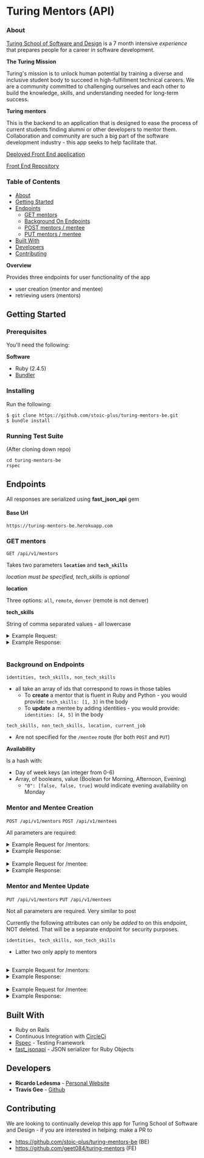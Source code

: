# Turing Mentors (API)

### About

[Turing School of Software and Design](https://turing.io/) is a 7 month intensive _experience_ that prepares people for a career in software development.

__The Turing Mission__

Turing's mission is to unlock human potential by training a diverse and inclusive student body to succeed in high-fulfillment technical careers. We are a community committed to challenging ourselves and each other to build the knowledge, skills, and understanding needed for long-term success.

__Turing mentors__

This is the backend to an application that is designed to ease the process of current students finding alumni or other developers to mentor them. Collaboration and community are such a big part of the software development industry - this app seeks to help facilitate that.

[Deployed Front End application](https://turing-mentors.herokuapp.com/)

[Front End Repository](https://github.com/geet084/turing-mentors)

### Table of Contents

- [About](#about)
- [Getting Started](#getting-started)
- [Endpoints](#endpoints)
  * [GET mentors](#get-mentors)
  * [Background On Endpoints](#background-on-endpoints)
  * [POST mentors / mentee](#mentor-and-mentee-creation)
  * [PUT mentors / mentee](#mentor-and-mentee-update)  
- [Built With](#built-with)
- [Developers](#developers)
- [Contributing](#contributing)

__Overview__

Provides three endpoints for user functionality of the app
* user creation (mentor and mentee)
* retrieving users (mentors)


## Getting Started

### Prerequisites

You'll need the following:

__Software__
* Ruby (2.4.5)
* [Bundler](https://bundler.io/)

### Installing

Run the following:
```
$ git clone https://github.com/stoic-plus/turing-mentors-be.git
$ bundle install
```

### Running Test Suite

(After cloning down repo)

```
cd turing-mentors-be
rspec
```

## Endpoints

All responses are serialized using __fast_json_api__ gem

#### Base Url

`https://turing-mentors-be.herokuapp.com`


### GET mentors

`GET /api/v1/mentors`

Takes two parameters __`location`__ and __`tech_skills`__

_location must be specified, tech_skills is optional_


__location__

Three options: `all`, `remote`, `denver` (remote is not denver)

__tech_skills__

String of comma separated values - all lowercase

<details><summary>Example Request:</summary>

```
GET /api/v1/mentors?location=all&tech_skills=ruby,python
```

</details>

<details><summary>Example Response:</summary>

```
"data": [
  {
            "id": "5",
            "type": "mentor",
            "attributes": {
                "first_name": "Grace",
                "last_name": "Hopper",
                "cohort": 8210,
                "program": "BE",
                "current_job": "computer scientist",
                "background": "One of the first programmers of the Harvard Mark I computer, she was a pioneer of computer programming who invented one of the first linkers",
                "mentor": true,
                "location": "New York, NY",
                "tech_skills": [
                    "ruby",
                    "javascript",
                    "python",
                    "java",
                    "elixir",
                    "c",
                    "php",
                    "swift",
                    "sql"
                ],
                "non_tech_skills": [
                    "stress management",
                    "public speaking",
                    "resumes",
                    "technical interviews",
                    "parenting",
                    "wellness"
                ],
                "availability": {
                    "0": [
                        false,
                        true,
                        false
                    ],
                    "1": [
                        false,
                        false,
                        false
                    ],
                    "2": [
                        false,
                        false,
                        false
                    ],
                    "3": [
                        false,
                        true,
                        false
                    ],
                    "4": [
                        false,
                        false,
                        false
                    ],
                    "5": [
                        false,
                        false,
                        false
                    ],
                    "6": [
                        false,
                        false,
                        false
                    ]
                },
                "identities": [
                    "scientist"
                ],
                "contact_details": {
                  "slack": "@hopper",
                  "email": "g_hopper@gmail.com",
                  "phone": "555-555-5555"
                }
            }
    }
]
```

</details>

<br>

### Background on Endpoints

`identities, tech_skills, non_tech_skills`

* all take an array of ids that correspond to rows in those tables
  * To __create__ a mentor that is fluent in Ruby and Python - you would provide:
    `tech_skills: [1, 3]` in the body
  * To __update__ a mentee by adding identities - you would provide:
    `identities: [4, 5]` in the body

`tech_skills, non_tech_skills, location, current_job`
* Are not specified for the `/mentee` route (for both `POST` and `PUT`)

__Availability__

Is a hash with:
  * Day of week keys (an integer from 0-6)
  * Array, of booleans, value (Boolean for Morning, Afternoon, Evening)
    * `"0": [false, false, true]` would indicate evening availability on Monday

### Mentor and Mentee Creation

`POST /api/v1/mentors` `POST /api/v1/mentees`

All parameters are required:


<details><summary>Example Request for /mentors:</summary>

```
POST /api/v1/mentors
Content-Type: application/json
Accept: application/json

{
    "first_name": "Grace",
    "last_name": "Hoper",
    "identities": [0],
    "cohort": 8210,
    "program": "BE",
    "current_job": "computer scientist",
    "location": "New York, NY",
    "slack": "@hopper",
    "email": "g_hopper@gmail.com",
    "phone": "555-555-5555",
    "background": "Grace Brewster Murray Hopper was an American computer scientist and United States Navy rear admiral. One of the first programmers of the Harvard Mark I computer, she was a pioneer of computer programming who invented one of the first linkers",
    "availability": {
        "0": [
            false,
            true,
            false
        ],
        "1": [
            false,
            false,
            false
        ],
        "2": [
            false,
            true,
            false
        ],
        "3": [
            false,
            false,
            false
        ],
        "4": [
            false,
            false,
            false
        ],
        "5": [
            false,
            false,
            false
        ],
        "6": [
            false,
            false,
            false
        ]
    },
    "tech_skills": [
        "4", "1", "3"
    ],
    "non_tech_skills": [
        "6", "5", "4"
    ]
}
```

</details>


<details><summary>Example Response:</summary>

```
{
            "id": "5",
            "type": "mentor",
            "attributes": {
                "first_name": "Grace",
                "last_name": "Hoper",
                "cohort": 8210,
                "program": "BE",
                "current_job": "computer scientist",
                "background": "One of the first programmers of the Harvard Mark I computer, she was a pioneer of computer programming who invented one of the first linkers",
                "mentor": true,
                "location": "New York, NY",
                "tech_skills": [
                    "ruby",
                    "javascript",
                    "python",
                    "java",
                    "elixir",
                    "c",
                    "php",
                    "swift",
                    "sql"
                ],
                "non_tech_skills": [
                    "stress management",
                    "public speaking",
                    "resumes",
                    "technical interviews",
                    "parenting",
                    "wellness"
                ],
                "availability": {
                    "0": [
                        false,
                        true,
                        false
                    ],
                    "1": [
                        false,
                        false,
                        false
                    ],
                    "2": [
                        false,
                        false,
                        false
                    ],
                    "3": [
                        false,
                        true,
                        false
                    ],
                    "4": [
                        false,
                        false,
                        false
                    ],
                    "5": [
                        false,
                        false,
                        false
                    ],
                    "6": [
                        false,
                        false,
                        false
                    ]
                },
                "identities": [
                    "scientist"
                ],
                "contact_details": {
                  "slack": "@hopper",
                  "email": "g_hopper@gmail.com",
                  "phone": "555-555-5555"
                }
            }
        }
```

</details>

<br>


<details><summary>Example Request for /mentee:</summary>

```
POST /api/v1/mentees
Content-Type: application/json
Accept: application/json

{
  "background": "A person",
  "cohort": 1810,
  "program": "BE",
  "email": "leranger@gmail.com",
  "first_name": "jordan",
  "identities": [8],
  "last_name": "leranger",
  "phone": "555-555-5555",
  "slack": "@slack",
  "availability": {
    0 => [true, false, true],
    1 => true,
    2 => [true, false, false],
    3 => [true, false, true],
    4 => [false, false, true],
    5 => [true, false, true],
    6 => [true, false, false]
  }
}
```

</details>

<details><summary>Example Response:</summary>

```
"data": {
            "id": "5",
            "type": "mentee",
            "attributes": {
                "first_name": "jordan",
                "last_name": "leranger",
                "cohort": 8210,
                "program": "BE",
                "current_job": "student",
                "background": "A person",
                "mentor": false,
                "location": "Denver, CO",
                "availability": {
                    "0": [
                        false,
                        true,
                        false
                    ],
                    "1": [
                        false,
                        false,
                        false
                    ],
                    "2": [
                        false,
                        false,
                        false
                    ],
                    "3": [
                        false,
                        true,
                        false
                    ],
                    "4": [
                        false,
                        false,
                        false
                    ],
                    "5": [
                        false,
                        false,
                        false
                    ],
                    "6": [
                        false,
                        false,
                        false
                    ]
                },
                "identities": [
                    "ski bum"
                ],
                "contact_details": {
                  "slack": "@slack",
                  "email": "leranger@gmail.com",
                  "phone": "555-555-5555"
                }
            }
        }
```

</details>

### Mentor and Mentee Update

`PUT /api/v1/mentors` `PUT /api/v1/mentees`

Not all parameters are required. Very similar to post


Currently the following attributes can only be _added_ to on this endpoint, NOT deleted. That will be a separate endpoint for security purposes.

`identities, tech_skills, non_tech_skills`
 * Latter two only apply to mentors


<br>


<details><summary>Example Request for /mentors:</summary>

```
PUT /api/v1/mentors
Content-Type: application/json
Accept: application/json

{
    "first_name": "Grace",
    "last_name": "Hoper",
    "identities": [0],
    "cohort": 8210,
    "program": "BE",
    "current_job": "computer scientist",
    "location": "New York, NY",
    "slack": "@hopper",
    "email": "g_hopper@gmail.com",
    "phone": "555-555-5555",
    "background": "Grace Brewster Murray Hopper was an American computer scientist and United States Navy rear admiral. One of the first programmers of the Harvard Mark I computer, she was a pioneer of computer programming who invented one of the first linkers",
    "availability": {
        "0": [
            false,
            true,
            false
        ],
        "1": [
            false,
            false,
            false
        ],
        "2": [
            false,
            true,
            false
        ],
        "3": [
            false,
            false,
            false
        ],
        "4": [
            false,
            false,
            false
        ],
        "5": [
            false,
            false,
            false
        ],
        "6": [
            false,
            false,
            false
        ]
    },
    "tech_skills": [
        "4", "1", "3"
    ],
    "non_tech_skills": [
        "6", "5", "4"
    ]
}
```

</details>


<details><summary>Example Response:</summary>

```
{
            "id": "5",
            "type": "mentor",
            "attributes": {
                "first_name": "Grace",
                "last_name": "Hoper",
                "cohort": 8210,
                "program": "BE",
                "current_job": "computer scientist",
                "background": "One of the first programmers of the Harvard Mark I computer, she was a pioneer of computer programming who invented one of the first linkers",
                "mentor": true,
                "location": "New York, NY",
                "tech_skills": [
                    "ruby",
                    "javascript",
                    "python",
                    "java",
                    "elixir",
                    "c",
                    "php",
                    "swift",
                    "sql"
                ],
                "non_tech_skills": [
                    "stress management",
                    "public speaking",
                    "resumes",
                    "technical interviews",
                    "parenting",
                    "wellness"
                ],
                "availability": {
                    "0": [
                        false,
                        true,
                        false
                    ],
                    "1": [
                        false,
                        false,
                        false
                    ],
                    "2": [
                        false,
                        false,
                        false
                    ],
                    "3": [
                        false,
                        true,
                        false
                    ],
                    "4": [
                        false,
                        false,
                        false
                    ],
                    "5": [
                        false,
                        false,
                        false
                    ],
                    "6": [
                        false,
                        false,
                        false
                    ]
                },
                "identities": [
                    "scientist"
                ],
                "contact_details": {
                  "slack": "@hopper",
                  "email": "g_hopper@gmail.com",
                  "phone": "555-555-5555"
                }
            }
        }
```

</details>

<br>


<details><summary>Example Request for /mentee:</summary>

```
POST /api/v1/mentees
Content-Type: application/json
Accept: application/json

{
  "background": "A person",
  "cohort": 1810,
  "program": "BE",
  "email": "leranger@gmail.com",
  "first_name": "jordan",
  "identities": [8],
  "last_name": "leranger",
  "phone": "555-555-5555",
  "slack": "@slack",
  "availability": {
    0 => [true, false, true],
    1 => true,
    2 => [true, false, false],
    3 => [true, false, true],
    4 => [false, false, true],
    5 => [true, false, true],
    6 => [true, false, false]
  }
}
```

</details>

<details><summary>Example Response:</summary>

```
"data": {
            "id": "5",
            "type": "mentee",
            "attributes": {
                "first_name": "jordan",
                "last_name": "leranger",
                "cohort": 8210,
                "program": "BE",
                "current_job": "student",
                "background": "A person",
                "mentor": false,
                "location": "Denver, CO",
                "availability": {
                    "0": [
                        false,
                        true,
                        false
                    ],
                    "1": [
                        false,
                        false,
                        false
                    ],
                    "2": [
                        false,
                        false,
                        false
                    ],
                    "3": [
                        false,
                        true,
                        false
                    ],
                    "4": [
                        false,
                        false,
                        false
                    ],
                    "5": [
                        false,
                        false,
                        false
                    ],
                    "6": [
                        false,
                        false,
                        false
                    ]
                },
                "identities": [
                    "ski bum"
                ],
                "contact_details": {
                  "slack": "@slack",
                  "email": "leranger@gmail.com",
                  "phone": "555-555-5555"
                }
            }
        }
```

</details>

## Built With

* Ruby on Rails
* Continuous Integration with [CircleCi](https://circleci.com/)
* [Rspec](http://rspec.info/) - Testing Framework
* [fast_jsonapi](https://github.com/Netflix/fast_jsonapi) - JSON serializer for Ruby Objects

## Developers

* **Ricardo Ledesma** - [Personal Website](https://www.ricardoledesma.tech/)
* __Travis Gee__ - [Github](https://github.com/geet084)

## Contributing

We are looking to continually develop this app for Turing School of Software and Design - if you are interested in helping: make a PR to
  * https://github.com/stoic-plus/turing-mentors-be (BE)
  * https://github.com/geet084/turing-mentors (FE)
